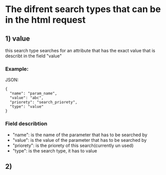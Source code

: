 # The difrent search types that can be in the html request
## 1) value
this search type searches for an attribute that has the exact value that is describt in the field "value"
### Example:
JSON:
```
{
  "name": "param_name",
  "value": "abc",
  "priorety": "search_priorety",
  "type": "value"
}
```
### Field describtion
* "name": is the name of the parameter that has to be searched by
* "value": is the value of the parameter that has to be searched by
* "priorety": is the priorety of this search(currently un used)
* "type": is the search type, it has to value

## 2)
